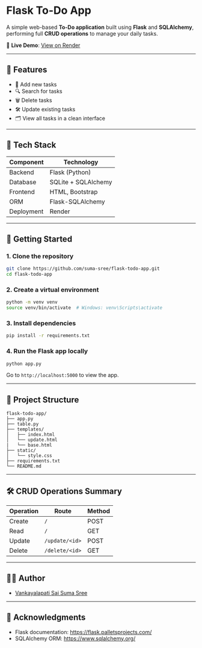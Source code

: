 
# Flask To-Do App

A simple web-based **To-Do application** built using **Flask** and **SQLAlchemy**, performing full **CRUD operations** to manage your daily tasks.

🔗 **Live Demo**: [View on Render](https://flask-todo-app-n2pp.onrender.com/)  

---

## 📌 Features

- 📝 Add new tasks
- 🔍 Search for tasks
- 🗑️ Delete tasks
- 🛠️ Update existing tasks
- 🗂️ View all tasks in a clean interface

---

## 🧱 Tech Stack

| Component   | Technology       |
|-------------|------------------|
| Backend     | Flask (Python)   |
| Database    | SQLite + SQLAlchemy |
| Frontend    | HTML, Bootstrap  |
| ORM         | Flask-SQLAlchemy |
| Deployment  | Render           |

---

## 🚀 Getting Started

### 1. Clone the repository

```bash
git clone https://github.com/suma-sree/flask-todo-app.git
cd flask-todo-app
```

### 2. Create a virtual environment

```bash
python -m venv venv
source venv/bin/activate  # Windows: venv\Scripts\activate
```

### 3. Install dependencies

```bash
pip install -r requirements.txt
```

### 4. Run the Flask app locally

```bash
python app.py
```

Go to `http://localhost:5000` to view the app.

---

## 📂 Project Structure

```
flask-todo-app/
├── app.py
├── table.py
├── templates/
│   ├── index.html
│   └── update.html
|   └── base.html
├── static/
│   └── style.css
├── requirements.txt
└── README.md
```

---

## 🛠️ CRUD Operations Summary

| Operation | Route           | Method |
|-----------|------------------|--------|
| Create    | `/`           | POST   |
| Read      | `/`              | GET    |
| Update    | `/update/<id>`     | POST   |
| Delete    | `/delete/<id>`   | GET    |

---

## 🙋‍♀️ Author

- [Vankayalapati Sai Suma Sree](https://github.com/suma-sree)

---


## 🌟 Acknowledgments

- Flask documentation: https://flask.palletsprojects.com/
- SQLAlchemy ORM: https://www.sqlalchemy.org/
